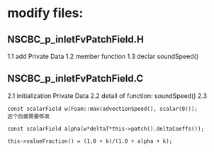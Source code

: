 # modify files:



## NSCBC_p_inletFvPatchField.H 
1.1 add Private Data
1.2 member function
1.3 declar soundSpeed()
## NSCBC_p_inletFvPatchField.C
2.1 initialization Private Data
2.2 detail of function: soundSpeed()
2.3 



```
const scalarField w(Foam::max(advectionSpeed(), scalar(0)));
这个后面需要修改
```



```
const scalarField alpha(w*deltaT*this->patch().deltaCoeffs());
```



```
this->valueFraction() = (1.0 + k)/(1.0 + alpha + k);
```

